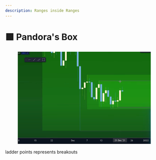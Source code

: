 ```yaml
---
description: Ranges inside Ranges
---
```


# 🟩 Pandora's Box



<figure><img src="../../.gitbook/assets/image (5) (1) (2).png" alt=""><figcaption></figcaption></figure>

ladder points represents breakouts

